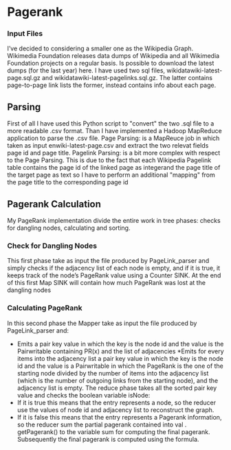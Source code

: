 # Pagerank
### Input Files
I’ve decided to considering a smaller one as the Wikipedia Graph. Wikimedia Foundation releases data
dumps of Wikipedia and all Wikimedia Foundation projects on a regular basis. Is possible to download the latest dumps
(for the last year) here. I have used two sql files, wikidatawiki-latest-page.sql.gz and wikidatawiki-latest-pagelinks.sql.gz.
The latter contains page-to-page link lists the former, instead contains info about each page.
## Parsing
First of all I have used this Python script to "convert" the two .sql file to a more readable .csv format. Than I have
implemented a Hadoop MapReduce application to parse the .csv file.
Page Parsing: is a MapReuce job in which taken as input enwiki-latest-page.csv and extract the two relevat fields page id
and page title.
Pagelink Parsing: is a bit more complex with respect to the Page Parsing. This is due to the fact that each Wikipedia
Pagelink table contains the page id of the linked page as integerand the page title of the target page as text so I have to
perform an additional "mapping" from the page title to the corresponding page id
## Pagerank Calculation
My PageRank implementation divide the entire work in tree phases: checks for dangling nodes, calculating and sorting.
### Check for Dangling Nodes
This first phase take as input the file produced by PageLink_parser and simply checks if the adjacency list of each node is
empty, and if it is true, it keeps track of the node’s PageRank value using a Counter SINK. At the end of this first Map
SINK will contain how much PageRank was lost at the dangling nodes
### Calculating PageRank
In this second phase the Mapper take as input the file produced by PageLink_parser and:
* Emits a pair key value in which the key is the node id and the value is the Pairwritable containing PR(x) and the
list of adjacencies
*Emits for every items into the adjacency list a pair key value in which the key is the node id and the value is a
Pairwritable in which the PageRank is the one of the starting node divided by the number of items into the
adjacency list (which is the number of outgoing links from the starting node), and the adjacency list is empty.
The reduce phase takes all the sorted pair key value and checks the boolean variable isNode:
* If it is true this means that the entry represents a node, so the reducer use the values of node id and adjacency
list to reconstruct the graph.
* If it is false this means that the entry represents a Pagerank information, so the reducer sum the partial pagerank
contained into val . getPagerank() to the variable sum for computing the final pagerank.
Subsequently the final pagerank is computed using the formula.

